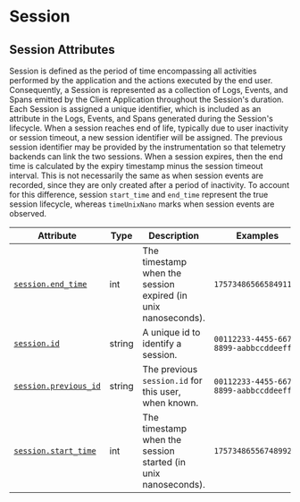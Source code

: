 <!-- NOTE: THIS FILE IS AUTOGENERATED. DO NOT EDIT BY HAND. -->
<!-- see templates/registry/markdown/attribute_namespace.md.j2 -->

# Session

## Session Attributes

Session is defined as the period of time encompassing all activities performed by the application and the actions executed by the end user.
Consequently, a Session is represented as a collection of Logs, Events, and Spans emitted by the Client Application throughout the Session's duration. Each Session is assigned a unique identifier, which is included as an attribute in the Logs, Events, and Spans generated during the Session's lifecycle.
When a session reaches end of life, typically due to user inactivity or session timeout, a new session identifier will be assigned. The previous session identifier may be provided by the instrumentation so that telemetry backends can link the two sessions.
When a session expires, then the end time is calculated by the expiry timestamp minus the session timeout interval. This is not necessarily the same as when session events are recorded, since they are only created after a period of inactivity. To account for this difference, session `start_time` and `end_time` represent the true session lifecycle, whereas `timeUnixNano` marks when session events are observed.

| Attribute | Type | Description | Examples | Stability |
|---|---|---|---|---|
| <a id="session-end-time" href="#session-end-time">`session.end_time`</a> | int | The timestamp when the session expired (in unix nanoseconds). | `1757348656658491100` | ![Development](https://img.shields.io/badge/-development-blue) |
| <a id="session-id" href="#session-id">`session.id`</a> | string | A unique id to identify a session. | `00112233-4455-6677-8899-aabbccddeeff` | ![Development](https://img.shields.io/badge/-development-blue) |
| <a id="session-previous-id" href="#session-previous-id">`session.previous_id`</a> | string | The previous `session.id` for this user, when known. | `00112233-4455-6677-8899-aabbccddeeff` | ![Development](https://img.shields.io/badge/-development-blue) |
| <a id="session-start-time" href="#session-start-time">`session.start_time`</a> | int | The timestamp when the session started (in unix nanoseconds). | `1757348655674899200` | ![Development](https://img.shields.io/badge/-development-blue) |
